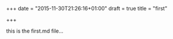 +++
date = "2015-11-30T21:26:16+01:00"
draft = true
title = "first"

+++

this is the first.md file...